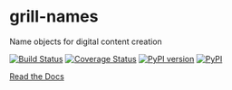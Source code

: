 # grill-names
Name objects for digital content creation

[![Build Status](https://travis-ci.org/thegrill/grill-names.svg?branch=master)](https://travis-ci.org/thegrill/grill-names)
[![Coverage Status](https://coveralls.io/repos/github/thegrill/grill-names/badge.svg)](https://coveralls.io/github/thegrill/grill-names)
[![PyPI version](https://badge.fury.io/py/grill-names.svg)](https://badge.fury.io/py/grill-names)
[![PyPI](https://img.shields.io/pypi/pyversions/grill-names.svg)](https://pypi.python.org/pypi/grill-names)

[Read the Docs](http://grill-names.readthedocs.io)
